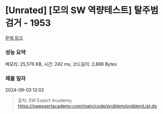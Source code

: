 # [Unrated] [모의 SW 역량테스트] 탈주범 검거 - 1953 

[문제 링크](https://swexpertacademy.com/main/code/problem/problemDetail.do?contestProbId=AV5PpLlKAQ4DFAUq) 

### 성능 요약

메모리: 25,576 KB, 시간: 242 ms, 코드길이: 2,888 Bytes

### 제출 일자

2024-09-03 12:02



> 출처: SW Expert Academy, https://swexpertacademy.com/main/code/problem/problemList.do